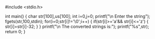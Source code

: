 #include <stdio.h>

int main()
{
  char str[100],us[100];
  int i=0,j=0;
  printf("\n Enter the string");
  fgets(str,100,stdin);
  for(i=0;str[i]!='\0';i++)
  {
      if(str[i]>='a'&& str[i]<='z')
      {
          str[i]=str[i]-32;
      }
  }
  printf("\n The converted strings is:");
  printf("%s",str);
  return 0;
}
